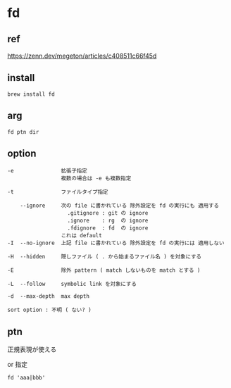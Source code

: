 
#  fd


## ref

https://zenn.dev/megeton/articles/c408511c66f45d


## install

```
brew install fd
```


## arg

```
fd ptn dir
```


## option

```
-e               拡張子指定
                 複数の場合は -e も複数指定

-t               ファイルタイプ指定

    --ignore     次の file に書かれている 除外設定を fd の実行にも 適用する
                   .gitignore : git の ignore
                   .ignore    : rg  の ignore
                   .fdignore  : fd  の ignore
                 これは default
-I  --no-ignore  上記 file に書かれている 除外設定を fd の実行には 適用しない

-H  --hidden     隠しファイル ( . から始まるファイル名 ) を対象にする

-E               除外 pattern ( match しないものを match とする )

-L  --follow     symbolic link を対象にする

-d  --max-depth  max depth
```


```
sort option : 不明 ( ない? )
```


## ptn

正規表現が使える


or 指定

```
fd 'aaa|bbb'
```


